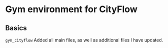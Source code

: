# Gym environment for CityFlow

## Basics

`gym_cityflow` Added all main files, as well as additional files I have updated.

